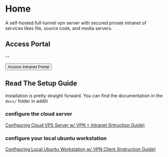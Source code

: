 # Home

A self-hosted full-tunnel vpn server with secured private intranet of services likes file, source code, and media servers.

## Access Portal

--

<a href="/portal" target="portal"><button>Access Intranet Portal</button></a>

## Read The Setup Guide

Installation is pretty straight forward. You can find the documentation in the `docs/` folder in additi

### configure the cloud server

[Configuring Cloud VPS Server w/ VPN + Intranet (Intruction Guide)](/Server-Side/)

### configure your local ubuntu workstation

[Configuring Local Ubuntu Workstation w/ VPN Client (Instruction Guide)](/Client-Side/)

